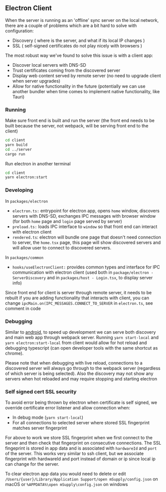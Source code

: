 ## Electron Client

When the server is running as an 'offline' sync server on the local network, there are a couple of problems which are a bit hard to solve with configuration:

- Discovery ( where is the server, and what if its local IP changes )
- SSL ( self-signed certificates do not play nicely with browsers )

The most robust way we've found to solve this issue is with a client app:

- Discover local servers with DNS-SD
- Trust certificates coming from the discovered server
- Display web content served by remote server (no need to upgrade client when server upgrades)
- Allow for native functionality in the future (potentially we can use another bundler when time comes to implement native functionality, like Tauri)

### Running

Make sure front end is built and run the server (the front end needs to be built because the server, not webpack, will be serving front end to the client)

```bash
cd client
yarn build
cd ../server
cargo run
```

Run electron in another terminal

```bash
cd client
yarn electron:start
```

### Developing

In `packages/electron`

- `electron.ts:` entrypoint for electron app, opens `home` window, discovers servers with DNS-SD, exchanges IPC messages with browser window (for both `home` page and `login` page served by server)
- `preload.ts:` loads IPC interface to `window` so that front end can interact with electron client
- `rendered.ts`: electron will bundle one page that doesn't need connection to server, the `home.tsx` page, this page will show discovered servers and will allow user to connect to discovered servers.

In `packages/common`

- `hooks/useElectronClient:` provides common types and interface for IPC communication with electron client (used both in `package/electron - ServerDiscovery` and in `packages/host - Login.tsx`, to display server info)

Since front end for client is server through remote server, it needs to be rebuilt if you are adding functionality that interacts with client, you can change `ipcMain.on(IPC_MESSAGES.CONNECT_TO_SERVER` in `electron.ts`, see comment in code

### Debugging

Similar to [android](../android/README.MD#debugging), to speed up development we can serve both discovery and main web app through webpack server. Running `yarn start-local` and `yarn electron:start-local` from client would allow for hot reload and debugging typescript (can open developer tools with the same shortcut as chrome).

Please note that when debugging with live reload, connections to a discovered server will always go through to the webpack server (regardless of which server is being selected).
Also the discovery may not show any servers when hot reloaded and may require stopping and starting electron

### Self signed cert SSL security

To avoid error being thrown by electron when certificate is self signed, we override certificate error listener and allow connection when:

- In debug mode (`yarn start-local`)
- For all connections to selected server where stored SSL fingerprint matches server fingerprint

For above to work we store SSL fingerprint when we first connect to the server and then check that fingerprint on consecutive connections.
The SSL fingeprint is stored in app data and is associated with `hardwareId` and `port` of the server.
This works very similar to ssh client, but we associate fingerprint with hardwareId and port instead of domain or ip since local ip can change for the server.

To clear electron app data you would need to delete or edit `/Users/{user}/Library/Application Support/open mSupply/config.json` on macOS or `%APPDATA%\open mSupply\config.json` on windows
